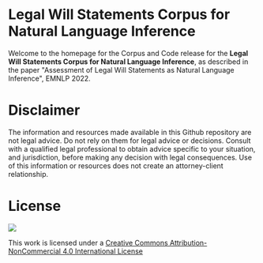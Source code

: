 # Legal Will Statements Corpus for Natural Language Inference

Welcome to the homepage for the Corpus and Code release for the 
**Legal Will Statements Corpus for Natural Language Inference**, 
as described in the paper "Assessment of Legal Will Statements as 
Natural Language Inference", EMNLP 2022.

# Disclaimer

The information and resources made available in this Github repository 
are not legal advice. Do not rely on them for legal advice or decisions. 
Consult with a qualified legal professional to obtain advice specific to 
your situation, and jurisdiction, before making any decision with legal 
consequences. Use of this information or resources does not create an 
attorney-client relationship.

# License

<!-- [Creative Common License](http://creativecommons.org/licenses/by-nc/4.0) -->

<img src="https://i.creativecommons.org/l/by-nc/4.0/88x31.png">


[](https://i.creativecommons.org/l/by-nc/4.0/88x31.png)
This work is licensed under a 
[Creative Commons Attribution-NonCommercial 4.0 International License](http://creativecommons.org/licenses/by-nc/4.0/)

